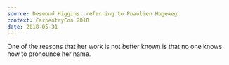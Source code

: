 ```yaml
---
source: Desmond Higgins, referring to Poaulien Hogeweg
context: CarpentryCon 2018
date: 2018-05-31
---
```

One of the reasons that her work is not better known is that no one knows 
how to pronounce her name.
